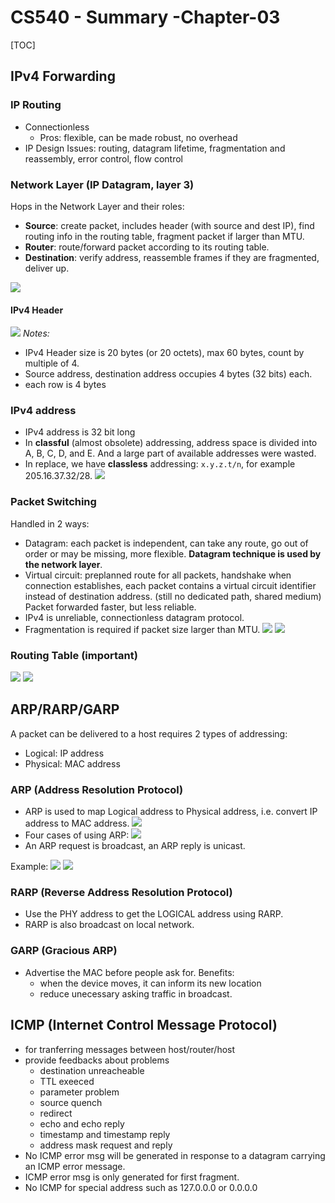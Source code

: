 # CS540 - Summary -Chapter-03

[TOC]

## IPv4 Forwarding
### IP Routing

* Connectionless 
    * Pros: flexible, can be made robust, no overhead
* IP Design Issues: routing, datagram lifetime, fragmentation and reassembly, error control, flow control

### Network Layer (IP Datagram, layer 3)
Hops in the Network Layer and their roles:

* **Source**: create packet, includes header (with source and dest IP), find routing info in the routing table, fragment packet if larger than MTU.
* **Router**: route/forward packet according to its routing table.
* **Destination**: verify address, reassemble frames if they are fragmented, deliver up.

![](https://dl.dropboxusercontent.com/u/24437878/screenshots/3d7bb901-512a-480b-9eab-e9f050a40f2f.png)


#### IPv4 Header
![](https://dl.dropboxusercontent.com/u/24437878/screenshots/ffcbe076-8b5a-4545-80f5-d977a4be105d.png)
_Notes:_

* IPv4 Header size is 20 bytes (or 20 octets), max 60 bytes, count by multiple of 4.
* Source address, destination address occupies 4 bytes (32 bits) each.
* each row is 4 bytes

### IPv4 address
* IPv4 address is 32 bit long
* In **classful** (almost obsolete) addressing, address space is divided into A, B, C, D, and E. And a large part of available addresses were wasted.
* In replace, we have **classless** addressing: `x.y.z.t/n`, for example 205.16.37.32/28.
    ![](https://dl.dropboxusercontent.com/u/24437878/screenshots/8c66b83c-4fdb-4968-958f-e6a3f826ea0e.png)

### Packet Switching
Handled in 2 ways:

* Datagram: each packet is independent, can take any route, go out of order or may be missing, more flexible. **Datagram technique is used by the network layer**. 
* Virtual circuit: preplanned route for all packets, handshake when connection establishes, each packet contains a virtual circuit identifier instead of destination address. (still no dedicated path, shared medium) Packet forwarded faster, but less reliable. 
* IPv4 is unreliable, connectionless datagram protocol. 
* Fragmentation is required if packet size larger than MTU.
    ![](https://dl.dropboxusercontent.com/u/24437878/screenshots/b6065d25-2436-45e6-8bc9-8d4bd8d7087e.png)
    ![](https://dl.dropboxusercontent.com/u/24437878/screenshots/d9736d02-7f4f-484b-8567-c067954a68e3.png)

### Routing Table (important)
![](https://dl.dropboxusercontent.com/u/24437878/screenshots/4599f6f5-0c5a-4a42-953b-342c4f79760f.png)
![](https://dl.dropboxusercontent.com/u/24437878/screenshots/b4b46593-1448-43d5-a0c2-59ab05c8281b.png)


## ARP/RARP/GARP
A packet can be delivered to a host requires 2 types of addressing:

* Logical: IP address
* Physical: MAC address

### ARP (Address Resolution Protocol)
* ARP is used to map Logical address to Physical address, i.e. convert IP address to MAC address.
    ![](https://dl.dropboxusercontent.com/u/24437878/screenshots/0aa52dd0-42d4-4f98-aebb-a66a23241990.png)
* Four cases of using ARP:
    ![](https://dl.dropboxusercontent.com/u/24437878/screenshots/c039679b-572c-4652-9e15-6843508a22a6.png)
* An ARP request is broadcast, an ARP reply is unicast.

Example:
![](https://dl.dropboxusercontent.com/u/24437878/screenshots/5f2a39ba-f5f7-40c3-9a4f-963af3250ad8.png)
![](https://dl.dropboxusercontent.com/u/24437878/screenshots/53a2ed47-bc29-4902-aabb-7f666a47d979.png)

### RARP (Reverse Address Resolution Protocol)
* Use the PHY address to get the LOGICAL address using RARP.
* RARP is also broadcast on local network.

### GARP (Gracious ARP)
* Advertise the MAC before people ask for. Benefits:
    * when the device moves, it can inform its new location
    * reduce unecessary asking traffic in broadcast. 

## ICMP (Internet Control Message Protocol)
* for tranferring messages between host/router/host
* provide feedbacks about problems
    * destination unreacheable
    * TTL exeeced 
    * parameter problem
    * source quench
    * redirect
    * echo and echo reply
    * timestamp and timestamp reply
    * address mask request and reply
* No ICMP error msg will be generated in response to a datagram carrying an ICMP error message.
* ICMP error msg is only generated for first fragment. 
* No ICMP for special address such as 127.0.0.0 or 0.0.0.0